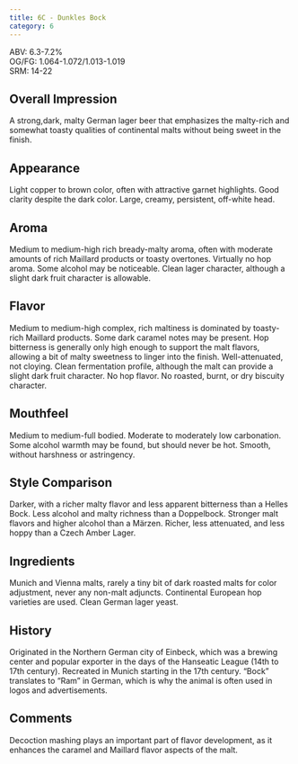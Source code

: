 ```yaml
---
title: 6C - Dunkles Bock
category: 6
---
```


ABV: 6.3-7.2%  
OG/FG: 1.064-1.072/1.013-1.019  
SRM: 14-22  

## Overall Impression
A strong,dark, malty German lager beer that emphasizes the malty-rich and somewhat toasty qualities of continental malts without being sweet in the finish.

## Appearance
Light copper to brown color, often with attractive garnet highlights. Good clarity despite the dark color. Large, creamy, persistent, off-white head.

## Aroma
Medium to medium-high rich bready-malty aroma, often with moderate amounts of rich Maillard products or toasty overtones. Virtually no hop aroma. Some alcohol may be noticeable. Clean lager character, although a slight dark fruit character is allowable.

## Flavor
Medium to medium-high complex, rich maltiness is dominated by toasty-rich Maillard products. Some dark caramel notes may be present. Hop bitterness is generally only high enough to support the malt flavors, allowing a bit of malty sweetness to linger into the finish. Well-attenuated, not cloying. Clean fermentation profile, although the malt can provide a slight dark fruit character. No hop flavor. No roasted, burnt, or dry biscuity character.

## Mouthfeel
Medium to medium-full bodied. Moderate to moderately low carbonation. Some alcohol warmth may be found, but should never be hot. Smooth, without harshness or astringency.

## Style Comparison
Darker, with a richer malty flavor and less apparent bitterness than a Helles Bock. Less alcohol and malty richness than a Doppelbock. Stronger malt flavors and higher alcohol than a Märzen. Richer, less attenuated, and less hoppy than a Czech Amber Lager.

## Ingredients
Munich and Vienna malts, rarely a tiny bit of dark roasted malts for color adjustment, never any non-malt adjuncts. Continental European hop varieties are used. Clean German lager yeast.

## History
Originated in the Northern German city of Einbeck, which was a brewing center and popular exporter in the days of the Hanseatic League (14th to 17th century). Recreated in Munich starting in the 17th century. “Bock” translates to “Ram” in German, which is why the animal is often used in logos and advertisements.

## Comments
Decoction mashing plays an important part of flavor development, as it enhances the caramel and Maillard flavor aspects of the malt.